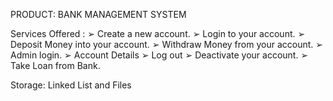 
PRODUCT: BANK MANAGEMENT SYSTEM



Services Offered :
➢ Create a new account.
➢ Login to your account.
➢ Deposit Money into your account.
➢ Withdraw Money from your account.
➢ Admin login.
➢ Account Details
➢ Log out
➢ Deactivate your account.
➢ Take Loan from Bank.

Storage:
Linked List and Files

